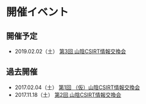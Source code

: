 # 開催イベント

## 開催予定

* 2019.02.02（土） [第3回 山陰CSIRT情報交換会](https://cmos.doorkeeper.jp/events/85822)

## 過去開催

* 2017.02.04（土） [第1回 （仮）山陰CSIRT情報交換会](https://cmos.doorkeeper.jp/events/56001)
* 2017.11.18（土） [第2回 山陰CSIRT情報交換会](https://cmos.doorkeeper.jp/events/65726)